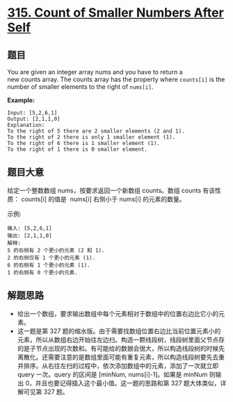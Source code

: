 # [315. Count of Smaller Numbers After Self](https://leetcode.com/problems/count-of-smaller-numbers-after-self/)


## 题目

You are given an integer array nums and you have to return a new counts array. The counts array has the property where `counts[i]` is the number of smaller elements to the right of `nums[i]`.

**Example:**

    Input: [5,2,6,1]
    Output: [2,1,1,0] 
    Explanation:
    To the right of 5 there are 2 smaller elements (2 and 1).
    To the right of 2 there is only 1 smaller element (1).
    To the right of 6 there is 1 smaller element (1).
    To the right of 1 there is 0 smaller element.


## 题目大意


给定一个整数数组 nums，按要求返回一个新数组 counts。数组 counts 有该性质： counts[i] 的值是  nums[i] 右侧小于 nums[i] 的元素的数量。

示例:

```
输入: [5,2,6,1]
输出: [2,1,1,0] 
解释:
5 的右侧有 2 个更小的元素 (2 和 1).
2 的右侧仅有 1 个更小的元素 (1).
6 的右侧有 1 个更小的元素 (1).
1 的右侧有 0 个更小的元素.
```


## 解题思路


- 给出一个数组，要求输出数组中每个元素相对于数组中的位置右边比它小的元素。
- 这一题是第 327 题的缩水版。由于需要找数组位置右边比当前位置元素小的元素，所以从数组右边开始往左边扫。构造一颗线段树，线段树里面父节点存的是子节点出现的次数和。有可能给的数据会很大，所以构造线段树的时候先离散化。还需要注意的是数组里面可能有重复元素，所以构造线段树要先去重并排序。从右往左扫的过程中，依次添加数组中的元素，添加了一次就立即 query 一次。query 的区间是 [minNum, nums[i]-1]。如果是 minNum 则输出 0，并且也要记得插入这个最小值。这一题的思路和第 327 题大体类似，详解可见第 327 题。
